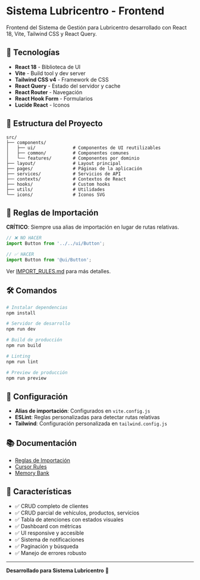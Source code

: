 # Sistema Lubricentro - Frontend

Frontend del Sistema de Gestión para Lubricentro desarrollado con React 18, Vite, Tailwind CSS y React Query.

## 🚀 Tecnologías

- **React 18** - Biblioteca de UI
- **Vite** - Build tool y dev server
- **Tailwind CSS v4** - Framework de CSS
- **React Query** - Estado del servidor y cache
- **React Router** - Navegación
- **React Hook Form** - Formularios
- **Lucide React** - Iconos

## 📁 Estructura del Proyecto

```
src/
├── components/
│   ├── ui/              # Componentes de UI reutilizables
│   ├── common/          # Componentes comunes
│   └── features/        # Componentes por dominio
├── layout/              # Layout principal
├── pages/               # Páginas de la aplicación
├── services/            # Servicios de API
├── contexts/            # Contextos de React
├── hooks/               # Custom hooks
├── utils/               # Utilidades
└── icons/               # Iconos SVG
```

## 🚨 Reglas de Importación

**CRÍTICO**: Siempre usa alias de importación en lugar de rutas relativas.

```javascript
// ❌ NO HACER
import Button from '../../ui/Button';

// ✅ HACER
import Button from '@ui/Button';
```

Ver [IMPORT_RULES.md](./IMPORT_RULES.md) para más detalles.

## 🛠️ Comandos

```bash
# Instalar dependencias
npm install

# Servidor de desarrollo
npm run dev

# Build de producción
npm run build

# Linting
npm run lint

# Preview de producción
npm run preview
```

## 🔧 Configuración

- **Alias de importación**: Configurados en `vite.config.js`
- **ESLint**: Reglas personalizadas para detectar rutas relativas
- **Tailwind**: Configuración personalizada en `tailwind.config.js`

## 📚 Documentación

- [Reglas de Importación](./IMPORT_RULES.md)
- [Cursor Rules](../.cursorrules)
- [Memory Bank](../memory-bank/)

## 🎯 Características

- ✅ CRUD completo de clientes
- ✅ CRUD parcial de vehículos, productos, servicios
- ✅ Tabla de atenciones con estados visuales
- ✅ Dashboard con métricas
- ✅ UI responsive y accesible
- ✅ Sistema de notificaciones
- ✅ Paginación y búsqueda
- ✅ Manejo de errores robusto

---

**Desarrollado para Sistema Lubricentro** 🚗
